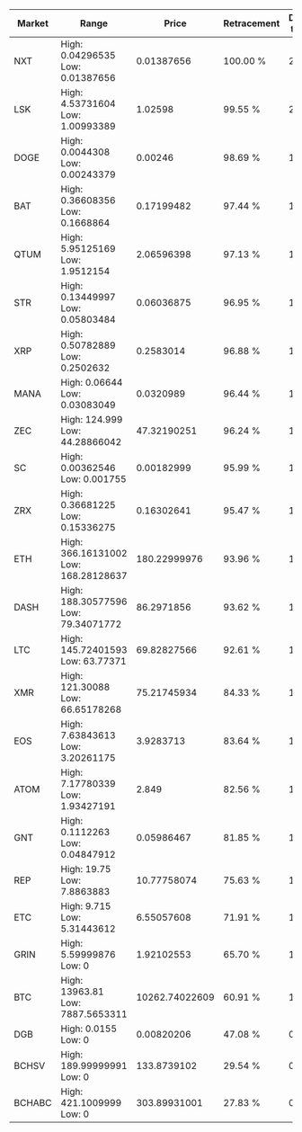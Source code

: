 | Market | Range | Price| Retracement | Doubles to 50% |
| --- | --- | --- | --- | --- |
| NXT | High: 0.04296535<br />Low: 0.01387656 | 0.01387656 | 100.00 % | 2.05 |
| LSK | High: 4.53731604<br />Low: 1.00993389 | 1.02598 | 99.55 % | 2.70 |
| DOGE | High: 0.0044308<br />Low: 0.00243379 | 0.00246 | 98.69 % | 1.40 |
| BAT | High: 0.36608356<br />Low: 0.1668864 | 0.17199482 | 97.44 % | 1.55 |
| QTUM | High: 5.95125169<br />Low: 1.9512154 | 2.06596398 | 97.13 % | 1.91 |
| STR | High: 0.13449997<br />Low: 0.05803484 | 0.06036875 | 96.95 % | 1.59 |
| XRP | High: 0.50782889<br />Low: 0.2502632 | 0.2583014 | 96.88 % | 1.47 |
| MANA | High: 0.06644<br />Low: 0.03083049 | 0.0320989 | 96.44 % | 1.52 |
| ZEC | High: 124.999<br />Low: 44.28866042 | 47.32190251 | 96.24 % | 1.79 |
| SC | High: 0.00362546<br />Low: 0.001755 | 0.00182999 | 95.99 % | 1.47 |
| ZRX | High: 0.36681225<br />Low: 0.15336275 | 0.16302641 | 95.47 % | 1.60 |
| ETH | High: 366.16131002<br />Low: 168.28128637 | 180.22999976 | 93.96 % | 1.48 |
| DASH | High: 188.30577596<br />Low: 79.34071772 | 86.2971856 | 93.62 % | 1.55 |
| LTC | High: 145.72401593<br />Low: 63.77371 | 69.82827566 | 92.61 % | 1.50 |
| XMR | High: 121.30088<br />Low: 66.65178268 | 75.21745934 | 84.33 % | 1.25 |
| EOS | High: 7.63843613<br />Low: 3.20261175 | 3.9283713 | 83.64 % | 1.38 |
| ATOM | High: 7.17780339<br />Low: 1.93427191 | 2.849 | 82.56 % | 1.60 |
| GNT | High: 0.1112263<br />Low: 0.04847912 | 0.05986467 | 81.85 % | 1.33 |
| REP | High: 19.75<br />Low: 7.8863883 | 10.77758074 | 75.63 % | 1.28 |
| ETC | High: 9.715<br />Low: 5.31443612 | 6.55057608 | 71.91 % | 1.15 |
| GRIN | High: 5.59999876<br />Low: 0 | 1.92102553 | 65.70 % | 1.46 |
| BTC | High: 13963.81<br />Low: 7887.5653311 | 10262.74022609 | 60.91 % | 1.06 |
| DGB | High: 0.0155<br />Low: 0 | 0.00820206 | 47.08 % | 0.00 |
| BCHSV | High: 189.99999991<br />Low: 0 | 133.8739102 | 29.54 % | 0.00 |
| BCHABC | High: 421.1009999<br />Low: 0 | 303.89931001 | 27.83 % | 0.00 |
